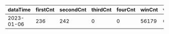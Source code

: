 |dataTime|firstCnt|secondCnt|thirdCnt|fourCnt|winCnt|vrate|wrate|
|-|-|-|-|-|-|-|-|
|2023-01-06|236|242|0|0|56179|0%|0%|